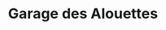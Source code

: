 ---
title: "Garage des Alouettes"
url: /eaubonne/garage-des-alouettes/
shop: réparation de voitures
---